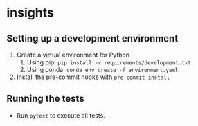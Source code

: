 # insights

## Setting up a development environment

1. Create a virtual environment for Python
    1. Using pip: `pip install -r requirements/development.txt`
    2. Using conda: `conda env create -f environment.yaml`
2. Install the pre-commit hooks with `pre-commit install`

## Running the tests

* Run `pytest` to execute all tests.
